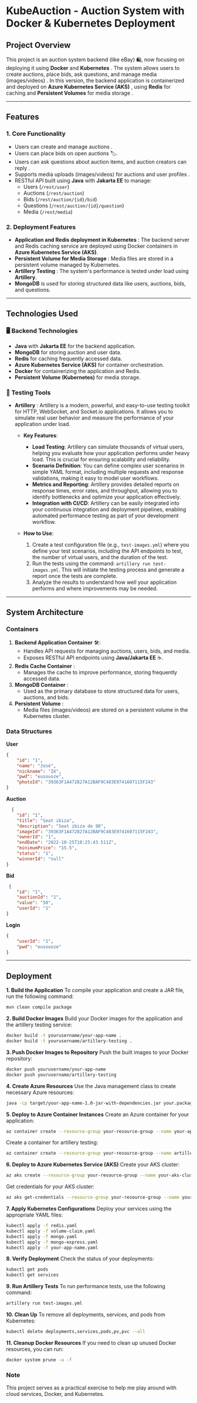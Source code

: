 # **KubeAuction** - Auction System with Docker & Kubernetes Deployment

## **Project Overview**

This project is an auction system backend (like eBay) 🛍, now focusing on deploying it using **Docker**  and **Kubernetes** . The system allows users to create auctions, place bids, ask questions, and manage media (images/videos) . In this version, the backend application is containerized and deployed on **Azure Kubernetes Service (AKS)** , using **Redis** for caching and **Persistent Volumes** for media storage .

---

## **Features**

###  **1. Core Functionality**
- Users can create and manage auctions .
- Users can place bids on open auctions 🏷.
- Users can ask questions about auction items, and auction creators can reply .
- Supports media uploads (images/videos) for auctions and user profiles .
- RESTful API built using **Java** with **Jakarta EE** to manage:
  - Users (`/rest/user`)
  - Auctions (`/rest/auction`)
  - Bids (`/rest/auction/{id}/bid`)
  - Questions (`/rest/auction/{id}/question`)
  - Media (`/rest/media`)

###  **2. Deployment Features**
- **Application and Redis deployment in Kubernetes** : The backend server and Redis caching service are deployed using Docker containers in **Azure Kubernetes Service (AKS)**.
- **Persistent Volume for Media Storage** : Media files are stored in a persistent volume managed by Kubernetes.
- **Artillery Testing** : The system's performance is tested under load using **Artillery**.
- **MongoDB**  is used for storing structured data like users, auctions, bids, and questions.

---

## **Technologies Used**

### 🖥️ **Backend Technologies**
- **Java** with **Jakarta EE** for the backend application.
- **MongoDB**  for storing auction and user data.
- **Redis** for caching frequently accessed data.
- **Azure Kubernetes Service (AKS)**  for container orchestration.
- **Docker**  for containerizing the application and Redis.
- **Persistent Volume (Kubernetes)** for media storage.

### 🧪 **Testing Tools**

- **Artillery** : Artillery is a modern, powerful, and easy-to-use testing toolkit for HTTP, WebSocket, and Socket.io applications. It allows you to simulate real user behavior and measure the performance of your application under load.

  - **Key Features**:
    - **Load Testing**: Artillery can simulate thousands of virtual users, helping you evaluate how your application performs under heavy load. This is crucial for ensuring scalability and reliability.
    - **Scenario Definition**: You can define complex user scenarios in simple YAML format, including multiple requests and response validations, making it easy to model user workflows.
    - **Metrics and Reporting**: Artillery provides detailed reports on response times, error rates, and throughput, allowing you to identify bottlenecks and optimize your application effectively.
    - **Integration with CI/CD**: Artillery can be easily integrated into your continuous integration and deployment pipelines, enabling automated performance testing as part of your development workflow.

  - **How to Use**:
    1. Create a test configuration file (e.g., `test-images.yml`) where you define your test scenarios, including the API endpoints to test, the number of virtual users, and the duration of the test.
    2. Run the tests using the command: `artillery run test-images.yml`. This will initiate the testing process and generate a report once the tests are complete.
    3. Analyze the results to understand how well your application performs and where improvements may be needed.

---

## **System Architecture**

###  **Containers**
1. **Backend Application Container** 🛠:
   - Handles API requests for managing auctions, users, bids, and media.
   - Exposes RESTful API endpoints using **Java/Jakarta EE** ☕️.
2. **Redis Cache Container** :
   - Manages the cache to improve performance, storing frequently accessed data.
3. **MongoDB Container** :
   - Used as the primary database to store structured data for users, auctions, and bids.
4. **Persistent Volume** :
   - Media files (images/videos) are stored on a persistent volume in the Kubernetes cluster.

### **Data Structures**

**User**

```json
{
    "id": "1",
    "name": "José",
    "nickname": "Zé",
    "pwd": "eusouoze",
    "photoId": "39363F1A472827A12BAF9C483E9741607115F243"
}
```

**Auction**

```json
  {
    "id": "1",
    "title": "Seat ibiza",
    "description": "Seat ibiza de 98",
    "imageId": "39363F1A472827A12BAF9C483E9741607115F243",
    "ownerId": "1",
    "endDate": "2022-10-25T18:25:43.511Z",
    "minimumPrice": "15.5",
    "status": "1",
    "winnerId": "null"
}
```

**Bid**

```json
 {
    "id": "1",
    "auctionId": "1",
    "value": "50",
    "userId": "1"
}
```

**Login**

```json
{
    "userId": "1",
    "pwd": "eusouoze"
}
```


---
##  **Deployment**

**1. Build the Application**
To compile your application and create a JAR file, run the following command:

```bash
mvn clean compile package
```

**2. Build Docker Images**
Build your Docker images for the application and the artillery testing service:

```bash
docker build -t yourusername/your-app-name .
docker build -t yourusername/artillery-testing .
```

**3. Push Docker Images to Repository**
Push the built images to your Docker repository:

```bash
docker push yourusername/your-app-name
docker push yourusername/artillery-testing
```

**4. Create Azure Resources**
Use the Java management class to create necessary Azure resources:

```bash
java -cp target/your-app-name-1.0-jar-with-dependencies.jar your.package.AzureManagement
```

**5. Deploy to Azure Container Instances**
Create an Azure container for your application:

```bash
az container create --resource-group your-resource-group --name your-app-container --image yourusername/your-app-name --ports 8080 --dns-name-label your-dns-label --environment-variables STORAGE_CONNECTION_STRING=YourConnectionString REDIS_KEY=YourRedisKey DB_KEY=YourDbKey
```

Create a container for artillery testing:

```bash
az container create --resource-group your-resource-group --name artillery-testing-container --image yourusername/artillery-testing --dns-name-label artillery-dns-label
```

**6. Deploy to Azure Kubernetes Service (AKS)**
Create your AKS cluster:

```bash
az aks create --resource-group your-resource-group --name your-aks-cluster --node-vm-size Standard_B2s --generate-ssh-keys --node-count 2 --service-principal YourServicePrincipal --client-secret YourClientSecret
```

Get credentials for your AKS cluster:

```bash
az aks get-credentials --resource-group your-resource-group --name your-aks-cluster
```

**7. Apply Kubernetes Configurations**
Deploy your services using the appropriate YAML files:

```bash
kubectl apply -f redis.yaml
kubectl apply -f volume-claim.yaml
kubectl apply -f mongo.yaml
kubectl apply -f mongo-express.yaml
kubectl apply -f your-app-name.yaml
```

**8. Verify Deployment**
Check the status of your deployments:

```bash
kubectl get pods
kubectl get services
```

**9. Run Artillery Tests**
To run performance tests, use the following command:

```bash
artillery run test-images.yml
```

**10. Clean Up**
To remove all deployments, services, and pods from Kubernetes:

```bash
kubectl delete deployments,services,pods,pv,pvc --all
```

**11. Cleanup Docker Resources**
If you need to clean up unused Docker resources, you can run:

```bash
docker system prune -a -f
```

### **Note**
This project serves as a practical exercise to help me play around with cloud services, Docker, and Kubernetes.
